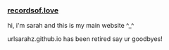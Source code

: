 ### [recordsof.love](https://recordsof.love)
hi, i'm sarah and this is my main website ^_^

urlsarahz.github.io has been retired say ur goodbyes!
